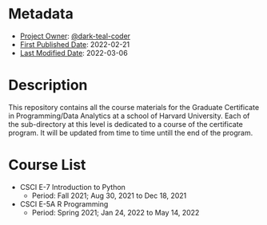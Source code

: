 <!-- This is a README file for the parent directory. -->

# Metadata
- <ins>Project Owner</ins>: [@dark-teal-coder](github.com/dark-teal-coder)
- <ins>First Published Date</ins>: 2022-02-21
- <ins>Last Modified Date</ins>: 2022-03-06

# Description 
This repository contains all the course materials for the Graduate Certificate in Programming/Data Analytics at a school of Harvard University. Each of the sub-directory at this level is dedicated to a course of the certificate program. It will be updated from time to time untill the end of the program. 

# Course List  
- CSCI E-7 Introduction to Python 
  - Period: Fall 2021; Aug 30, 2021 to Dec 18, 2021 
- CSCI E-5A R Programming 
  - Period: Spring 2021; Jan 24, 2022 to May 14, 2022
